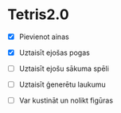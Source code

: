 # Tetris2.0

- [x] Pievienot ainas
- [x] Uztaisīt ejošas pogas
- [ ] Uztaisīt ejošu sākuma spēli
- [ ] Uztaisīt ģenerētu laukumu
- [ ] Var kustināt un nolikt figūras

 
